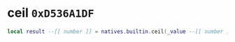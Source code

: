 # ceil `0xD536A1DF`

```lua
local result --[[ number ]] = natives.builtin.ceil(_value --[[ number ]])
```